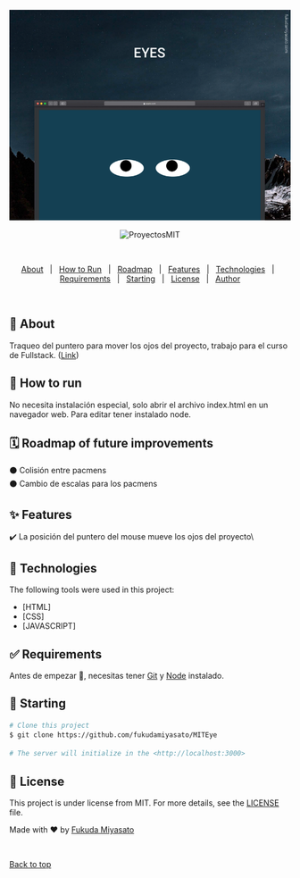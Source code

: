 ![Screenshot](portada.png)

<div align="center" id="top"> 
  <img src="./.github/app.gif" alt="ProyectosMIT" />

  &#xa0;

</div>


<p align="center">
</p>

<p align="center">
  <a href="#dart-about">About</a> &#xa0; | &#xa0; 
  <a href="#minidisc-How-to-run">How to Run</a> &#xa0; | &#xa0; 
  <a href="#spiral_calendar-Roadmap-of-future-improvements">Roadmap</a> &#xa0; | &#xa0; 
  <a href="#sparkles-features">Features</a> &#xa0; | &#xa0;
  <a href="#rocket-technologies">Technologies</a> &#xa0; | &#xa0;
  <a href="#white_check_mark-requirements">Requirements</a> &#xa0; | &#xa0;
  <a href="#checkered_flag-starting">Starting</a> &#xa0; | &#xa0;
  <a href="#memo-license">License</a> &#xa0; | &#xa0;
  <a href="https://github.com/fukudamiyasato" target="_blank">Author</a>
</p>

<br>

## :dart: About ##

Traqueo del puntero para mover los ojos del proyecto, trabajo para el curso de Fullstack. (<a href="https://fukudamiyasato.github.io/MITEye" target="_blank">Link</a>)

## :minidisc: How to run ##

No necesita instalación especial, solo abrir el archivo index.html en un navegador web. Para editar tener instalado node.

## :spiral_calendar: Roadmap of future improvements ##

:black_circle: Colisión entre pacmens\
:black_circle: Cambio de escalas para los pacmens

## :sparkles: Features ##

:heavy_check_mark: La posición del puntero del mouse mueve los ojos del proyecto\

## :rocket: Technologies ##

The following tools were used in this project:

- [HTML]
- [CSS]
- [JAVASCRIPT]

## :white_check_mark: Requirements ##

Antes de empezar :checkered_flag:, necesitas tener [Git](https://git-scm.com) y [Node](https://nodejs.org/en/) instalado.

## :checkered_flag: Starting ##

```bash
# Clone this project
$ git clone https://github.com/fukudamiyasato/MITEye

# The server will initialize in the <http://localhost:3000>
```

## :memo: License ##

This project is under license from MIT. For more details, see the [LICENSE](LICENSE.md) file.


Made with :heart: by <a href="https://github.com/fukudamiyasato" target="_blank">Fukuda Miyasato</a>

&#xa0;

<a href="#top">Back to top</a>
